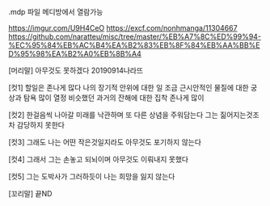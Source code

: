 .mdp 파일 메디방에서 열람가능

https://imgur.com/U9H4CeO
https://excf.com/nonhmanga/11304667
https://github.com/naratteu/misc/tree/master/%EB%A7%8C%ED%99%94-%EC%95%84%EB%AC%B4%EA%B2%83%EB%8F%84%EB%AA%BB%ED%95%98%EA%B2%A0%EB%8B%A4

[머리말]
아무것도 못하겠다
20190914나라뜨

[컷1]
할일은 존나게 많다
나의 장기적 안위에 대한 일 조금
근시안적인 물질에 대한 궁상과 탐욕 많이
열정 비슷했던 과거의 잔해에 대한 집착 존나게 많이

[컷2]
한걸음씩 나아갈 미래를 낙관하며 또 다른 상념을 주워담는다
그는 짊어지는것조차 감당하지 못한다

[컷3]
그래도 나는 어떤 작은것일지라도
아무것도 포기하지 않는다

[컷4]
그래서 그는 손놓고 되뇌이며 
아무것도 이뤄내지 못했다

[컷5]
그는 도박사가 그러하듯이
나는 희망을 잃지 않는다

[꼬리말]
끝ND
